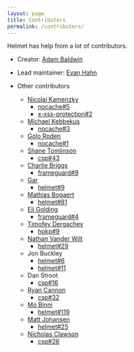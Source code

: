 ```yaml
---
layout: page
title: Contributors
permalink: /contributors/
---
```

Helmet has help from a lot of contributors.

- Creator: [Adam Baldwin](http://andyet.net/team/baldwin)

- Lead maintainer: [Evan Hahn](https://evanhahn.com)

- Other contributors
  - [Nicolai Kamenzky](https://github.com/analog-nico)
    - [nocache#5](https://github.com/helmetjs/nocache/pull/5)
    - [x-xss-protection#2](https://github.com/helmetjs/x-xss-protection/pull/2)
  - [Michael Kebbekus](https://github.com/makebbekus)
    - [nocache#3](https://github.com/helmetjs/nocache/pull/3)
  - [Golo Roden](golo.roden@thenativeweb.io)
    - [nocache#1](https://github.com/helmetjs/nocache/pull/1)
  - [Shane Tomlinson](https://shanetomlinson.com)
    - [csp#43](https://github.com/helmetjs/csp/pull/43)
  - [Charlie Briggs](https://github.com/Limess)
    - [frameguard#9](https://github.com/helmetjs/frameguard/pull/9)
  - [Gar](https://danger.computer/)
    - [helmet#9](https://github.com/helmetjs/helmet/pull/9)
  - [Mathias Bogaert](https://github.com/analytically)
    - [helmet#81](https://github.com/helmetjs/helmet/pull/81)
  - [Eli Golding](https://github.com/eligolding)
    - [frameguard#4](https://github.com/helmetjs/frameguard/pull/4)
  - [Timofey Dergachev](https://exeto.me/en)
    - [hpkp#9](https://github.com/helmetjs/hpkp/pull/9)
  - [Nathan Vander Wilt](http://exts.ch)
    - [helmet#29](https://github.com/helmetjs/helmet/pull/29)
  - Jon Buckley
    - [helmet#6](https://github.com/helmetjs/helmet/pull/6)
    - [helmet#11](https://github.com/helmetjs/helmet/pull/11)
  - Dan Stroot
    - [csp#16](https://github.com/helmetjs/csp/pull/16)
  - [Ryan Cannon](https://ryancannon.com/)
    - [csp#32](https://github.com/helmetjs/csp/issues/32)
  - [Mo Binni](https://twitter.com/mobinni)
    - [helmet#119](https://github.com/helmetjs/helmet/pull/119)
  - [Matt Johansen](https://mattjay.github.io)
    - [helmet#25](https://github.com/helmetjs/helmet/pull/25)
  - [Nicholas Clawson](http://www.nickclaw.com/)
    - [csp#26](https://github.com/helmetjs/csp/pull/26)
